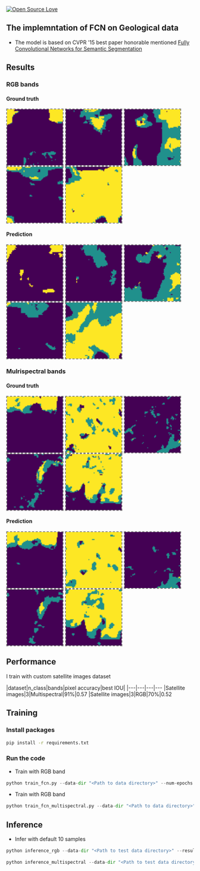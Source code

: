 [![Open Source Love](https://badges.frapsoft.com/os/v1/open-source-150x25.png?v=103)](https://github.com/ellerbrock/open-source-badges/)

## The implemntation of FCN on Geological data

- The model is based on CVPR '15 best paper honorable mentioned [Fully Convolutional Networks for Semantic Segmentation](https://arxiv.org/abs/1411.4038)

## Results
### RGB bands
#### Ground truth
<p float="left">
  <img align='center' style="border-color:gray;border-width:2px;border-style:dashed"   src='Test_data/results/32N-26E-224N_24_10/target.png' padding='5px' height="150px"></img>
  <img align='center' style="border-color:gray;border-width:2px;border-style:dashed"   src='Test_data/results/32N-26E-224N_31_07/target.png' padding='5px' height="150px"></img>
  <img align='center' style="border-color:gray;border-width:2px;border-style:dashed"   src='Test_data/results/32N-26E-224N_35_15/target.png' padding='5px' height="150px"></img>
  <img align='center' style="border-color:gray;border-width:2px;border-style:dashed"   src='Test_data/results/32N-26E-224N_36_30/target.png' padding='5px' height="150px"></img>
  <img align='center' style="border-color:gray;border-width:2px;border-style:dashed"   src='Test_data/results/32N-26E-224N_37_37/target.png' padding='5px' height="150px"></img>
</p>


#### Prediction
<p float="left">
  <img align='center' style="border-color:gray;border-width:2px;border-style:dashed"   src='Test_data/results/32N-26E-224N_24_10/prediction.png' padding='5px' height="150px"></img>
  <img align='center' style="border-color:gray;border-width:2px;border-style:dashed"   src='Test_data/results/32N-26E-224N_31_07/prediction.png' padding='5px' height="150px"></img>
  <img align='center' style="border-color:gray;border-width:2px;border-style:dashed"   src='Test_data/results/32N-26E-224N_35_15/prediction.png' padding='5px' height="150px"></img>
  <img align='center' style="border-color:gray;border-width:2px;border-style:dashed"   src='Test_data/results/32N-26E-224N_36_30/prediction.png' padding='5px' height="150px"></img>
  <img align='center' style="border-color:gray;border-width:2px;border-style:dashed"   src='Test_data/results/32N-26E-224N_37_37/prediction.png' padding='5px' height="150px"></img>
</p>

### Mulrispectral bands
#### Ground truth
<p float="left">
  <img align='center' style="border-color:gray;border-width:2px;border-style:dashed"   src='Test_data/results_multispectral/32N-26E-224N_16_34/target.png' padding='5px' height="150px"></img>
  <img align='center' style="border-color:gray;border-width:2px;border-style:dashed"   src='Test_data/results_multispectral/32N-26E-224N_18_12/target.png' padding='5px' height="150px"></img>
  <img align='center' style="border-color:gray;border-width:2px;border-style:dashed"   src='Test_data/results_multispectral/32N-26E-224N_21_07/target.png' padding='5px' height="150px"></img>
  <img align='center' style="border-color:gray;border-width:2px;border-style:dashed"   src='Test_data/results_multispectral/32N-26E-224N_26_14/target.png' padding='5px' height="150px"></img>
  <img align='center' style="border-color:gray;border-width:2px;border-style:dashed"   src='Test_data/results_multispectral/32N-26E-224N_27_35/target.png' padding='5px' height="150px"></img>
</p>


#### Prediction
<p float="left">
  <img align='center' style="border-color:gray;border-width:2px;border-style:dashed"   src='Test_data/results_multispectral/32N-26E-224N_16_34/prediction.png' padding='5px' height="150px"></img>
  <img align='center' style="border-color:gray;border-width:2px;border-style:dashed"   src='Test_data/results_multispectral/32N-26E-224N_18_12/prediction.png' padding='5px' height="150px"></img>
  <img align='center' style="border-color:gray;border-width:2px;border-style:dashed"   src='Test_data/results_multispectral/32N-26E-224N_21_07/prediction.png' padding='5px' height="150px"></img>
  <img align='center' style="border-color:gray;border-width:2px;border-style:dashed"   src='Test_data/results_multispectral/32N-26E-224N_26_14/prediction.png' padding='5px' height="150px"></img>
  <img align='center' style="border-color:gray;border-width:2px;border-style:dashed"   src='Test_data/results_multispectral/32N-26E-224N_27_35/prediction.png' padding='5px' height="150px"></img>
</p>


## Performance

I train with custom satellite images dataset

|dataset|n_class|bands|pixel accuracy|best IOU|
|---|---|---|---
|Satellite images|3|Multispectral|91%|0.57
|Satellite images|3|RGB|70%|0.52

## Training

### Install packages
```bash
pip install -r requirements.txt
```

### Run the code
- Train with RGB band

```python
python train_fcn.py --data-dir "<Path to data directory>" --num-epochs 50 --use-pretrained False --checkpoint-dir "<Path to checkpoint directory if pretrained is true>"
```

- Train with RGB band

```python
python train_fcn_multispectral.py --data-dir "<Path to data directory>" --num-epochs 50 --use-pretrained False --checkpoint-dir "<Path to checkpoint directory if pretrained is true>"
```

## Inference
- Infer with default 10 samples

```python
python inference_rgb --data-dir "<Path to test data directory>" --results-dir "<Path to result directory>" --test-count 10 --checkpoint-dir "<Path to checkpoint directory if pretrained is true>"
```

```python
python inference_multispectral --data-dir "<Path to test data directory>" --results-dir "<Path to result directory>" --test-count 10 --checkpoint-dir "<Path to checkpoint directory if pretrained is true>"
```